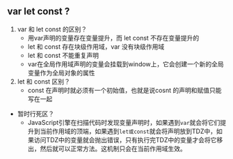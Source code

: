 ## var  let const ?

1. var  和 let const 的区别？
   - 用var声明的变量存在变量提升，而 let const 不存在变量提升的
   - let 和 const 存在块级作用域，var 没有块级作用域
   - let 和 const 不能重复声明
   - var在全局作用域声明的变量会挂载到window上，它会创建一个新的全局变量作为全局对象的属性
2. let 和 const 区别？
   - const 在声明时就必须有一个初始值，也就是说cosnt 的声明和赋值只能写在一起

- 暂时行死区？
  - JavaScript引擎在扫描代码时发现变量声明时，如果遇到`var`就会将它们提升到当前作用域的顶端，如果遇到`let或const`就会将声明放到TDZ中，如果访问TDZ中的变量就会抛出错误，只有执行完TDZ中的变量才会将它移出，然后就可以正常方法。这机制只会在当前作用域生效。
